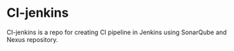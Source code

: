 # CI-jenkins
CI-jenkins is a repo for creating CI pipeline in Jenkins using SonarQube and Nexus repository.
